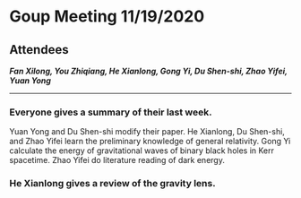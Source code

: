 # Goup Meeting 11/19/2020

## Attendees

***Fan Xilong, You Zhiqiang, He Xianlong, Gong Yi, Du Shen-shi, Zhao Yifei, Yuan Yong***

---

### Everyone gives a summary of their last week.
  Yuan Yong and Du Shen-shi modify their paper. He Xianlong, Du Shen-shi, and Zhao Yifei learn the preliminary knowledge of general relativity. Gong Yi calculate the energy of gravitational waves of binary black holes in Kerr spacetime. Zhao Yifei do literature reading of dark energy.

### He Xianlong gives a review of the gravity lens. 
